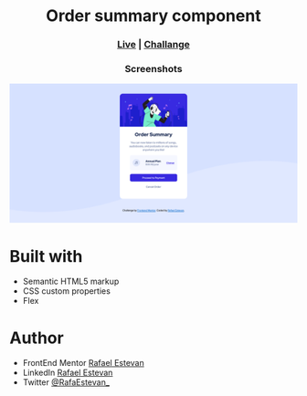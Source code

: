 <h1 align="center">Order summary component</h1>
<h3 align="center"><a href="https://order-summary-component-sigma-five.vercel.app/">Live</a> | <a href="https://www.frontendmentor.io/challenges/order-summary-component-QlPmajDUj">Challange</a></h3>
<h3 align="center">Screenshots</h3>
<img src="design/desktop.png">

# Built with
* Semantic HTML5 markup
* CSS custom properties
* Flex

# Author
* FrontEnd Mentor [Rafael Estevan](https://www.frontendmentor.io/profile/RafaelEstevan)
* LinkedIn [Rafael Estevan](https://www.linkedin.com/in/rafael-estevan/)
* Twitter [@RafaEstevan_](https://twitter.com/RafaEstevan_)
